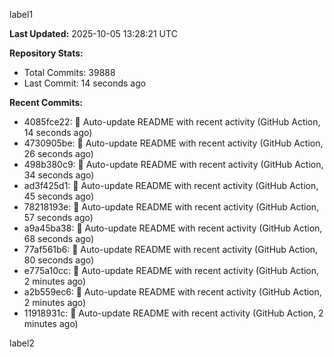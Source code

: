 
label1 
<!-- ACTIVITY_START -->
**Last Updated:** 2025-10-05 13:28:21 UTC

**Repository Stats:**
- Total Commits: 39888
- Last Commit: 14 seconds ago

**Recent Commits:**
- 4085fce22: 🤖 Auto-update README with recent activity (GitHub Action, 14 seconds ago)
- 4730905be: 🤖 Auto-update README with recent activity (GitHub Action, 26 seconds ago)
- 498b380c9: 🤖 Auto-update README with recent activity (GitHub Action, 34 seconds ago)
- ad3f425d1: 🤖 Auto-update README with recent activity (GitHub Action, 45 seconds ago)
- 78218193e: 🤖 Auto-update README with recent activity (GitHub Action, 57 seconds ago)
- a9a45ba38: 🤖 Auto-update README with recent activity (GitHub Action, 68 seconds ago)
- 77af561b6: 🤖 Auto-update README with recent activity (GitHub Action, 80 seconds ago)
- e775a10cc: 🤖 Auto-update README with recent activity (GitHub Action, 2 minutes ago)
- a2b559ec6: 🤖 Auto-update README with recent activity (GitHub Action, 2 minutes ago)
- 11918931c: 🤖 Auto-update README with recent activity (GitHub Action, 2 minutes ago)
<!-- ACTIVITY_END -->

label2
